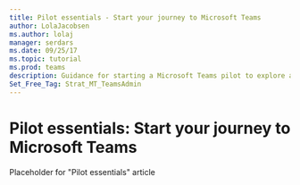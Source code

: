 ```yaml
---
title: Pilot essentials - Start your journey to Microsoft Teams
author: LolaJacobsen
ms.author: lolaj
manager: serdars
ms.date: 09/25/17
ms.topic: tutorial
ms.prod: teams
description: Guidance for starting a Microsoft Teams pilot to explore all that Teams can offer your organization while you continue to use Skype for Business.
Set_Free_Tag: Strat_MT_TeamsAdmin
---
```


Pilot essentials: Start your journey to Microsoft Teams
=======================================================

Placeholder for "Pilot essentials" article


